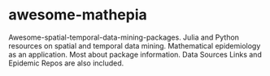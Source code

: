 # awesome-mathepia
Awesome-spatial-temporal-data-mining-packages. Julia and Python resources on spatial and temporal data mining.  Mathematical epidemiology as an application.  Most about package information. Data Sources Links and Epidemic Repos are also included. 
